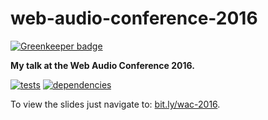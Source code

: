 # web-audio-conference-2016

[![Greenkeeper badge](https://badges.greenkeeper.io/chrisguttandin/web-audio-conference-2016.svg)](https://greenkeeper.io/)

**My talk at the Web Audio Conference 2016.**

[![tests](https://img.shields.io/travis/chrisguttandin/web-audio-conference-2016/master.svg?style=flat-square)](https://travis-ci.org/chrisguttandin/web-audio-conference-2016)
[![dependencies](https://img.shields.io/david/chrisguttandin/web-audio-conference-2016.svg?style=flat-square)](https://www.npmjs.com/package/web-audio-conference-2016)

To view the slides just navigate to: [bit.ly/wac-2016](https://bit.ly/wac-2016).
